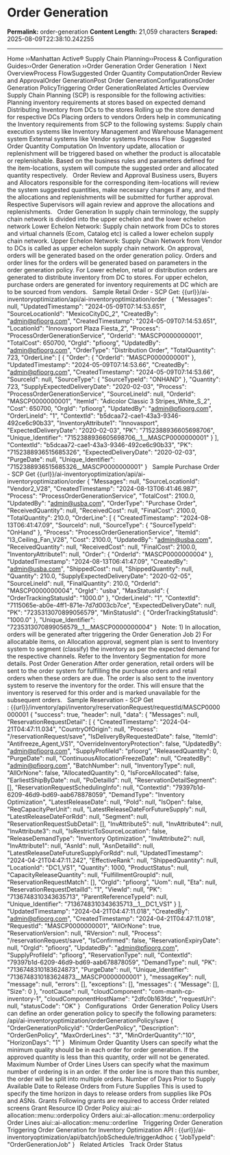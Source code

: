 # Order Generation

**Permalink:** order-generation
**Content Length:** 21,059 characters
**Scraped:** 2025-08-09T22:38:10.242255

---

Home &rsaquo;&rsaquo;Manhattan Active® Supply Chain Planning&rsaquo;&rsaquo;Process &amp; Configuration Guides&rsaquo;&rsaquo;Order Generation ››Order Generation Order Generation &nbsp;I&nbsp;Next &nbsp; OverviewProcess FlowSuggested Order Quantity&nbsp;ComputationOrder Review and ApprovalOrder GenerationPost Order GenerationConfigurationsOrder Generation PolicyTriggering Order GenerationRelated Articles Overview Supply Chain Planning (SCP) is responsible for the following activities: Planning inventory requirements at stores based on expected demand Distributing Inventory from DCs to the stores Rolling up the store demand for respective DCs Placing orders to vendors Orders help in communicating the Inventory requirements from SCP to the following systems: Supply chain execution systems like Inventory Management and Warehouse Management system External systems like Vendor systems Process Flow &nbsp; Suggested Order Quantity&nbsp;Computation On Inventory update, allocation or replenishment will be triggered based on whether the product is allocatable or replenishable. Based on the business rules and parameters defined for the item-locations, system will compute the suggested order and allocated quantity respectively. &nbsp; Order Review and Approval Business users, Buyers and Allocators&nbsp;responsible for the corresponding item-locations will review the system suggested&nbsp;quantities, make necessary changes if any, and then the allocations&nbsp;and replenishments will be submitted for further approval. Respective Supervisors will again review and approve the allocations and replenishments. &nbsp; Order Generation In supply chain terminology, the supply chain network is divided into the upper echelon and the lower echelon network Lower Echelon Network: Supply chain network from DCs to stores and virtual channels (Ecom, Catalog etc)&nbsp;is called a lower echelon supply chain network. Upper Echelon Network: Supply Chain Network from Vendor to DCs is called as upper echelon supply chain network. On approval, orders will be generated based on the order generation policy.&nbsp;Orders and order lines for the orders will be generated based on parameters in the order generation policy. For Lower echelon, retail or distribution orders are generated to distribute inventory from DC to stores. For upper echelon, purchase orders are generated for inventory requirements at DC which are to be sourced from vendors. &nbsp; Sample Retail Order - SCP Get:&nbsp;{{url}}/ai-inventoryoptimization/api/ai-inventoryoptimization/order &nbsp; { &quot;Messages&quot;: null, &quot;UpdatedTimestamp&quot;: &quot;2024-05-09T07:14:53.651&quot;, &quot;SourceLocationId&quot;: &quot;MexicoCityDC_2&quot;, &quot;CreatedBy&quot;: &quot;admin@pfioorg.com&quot;, &quot;CreatedTimestamp&quot;: &quot;2024-05-09T07:14:53.651&quot;, &quot;LocationId&quot;: &quot;Innovasport Plaza Fiesta_2&quot;, &quot;Process&quot;: &quot;ProcessOrderGenerationService&quot;, &quot;OrderId&quot;: &quot;MASCP0000000001&quot;, &quot;TotalCost&quot;: 650700, &quot;OrgId&quot;: &quot;pfioorg&quot;, &quot;UpdatedBy&quot;: &quot;admin@pfioorg.com&quot;, &quot;OrderType&quot;: &quot;Distribution Order&quot;, &quot;TotalQuantity&quot;: 723, &quot;OrderLine&quot;: [ { &quot;Order&quot;: { &quot;OrderId&quot;: &quot;MASCP0000000001&quot; }, &quot;UpdatedTimestamp&quot;: &quot;2024-05-09T07:14:53.66&quot;, &quot;CreatedBy&quot;: &quot;admin@pfioorg.com&quot;, &quot;CreatedTimestamp&quot;: &quot;2024-05-09T07:14:53.66&quot;, &quot;SourceId&quot;: null, &quot;SourceType&quot;: { &quot;SourceTypeId&quot;: &quot;ONHAND&quot; }, &quot;Quantity&quot;: 723, &quot;SupplyExpectedDeliveryDate&quot;: &quot;2020-02-03&quot;, &quot;Process&quot;: &quot;ProcessOrderGenerationService&quot;, &quot;SourceLineId&quot;: null, &quot;OrderId&quot;: &quot;MASCP0000000001&quot;, &quot;ItemId&quot;: &quot;Adicolor Classic 3 Stripes_White_S_2&quot;, &quot;Cost&quot;: 650700, &quot;OrgId&quot;: &quot;pfioorg&quot;, &quot;UpdatedBy&quot;: &quot;admin@pfioorg.com&quot;, &quot;OrderLineId&quot;: &quot;1&quot;, &quot;ContextId&quot;: &quot;b5dcaa72-cae1-43a3-9346-492ce6c90b33&quot;, &quot;InventoryAttribute1&quot;: &quot;Innovasport&quot;, &quot;ExpectedDeliveryDate&quot;: &quot;2020-02-03&quot;, &quot;PK&quot;: &quot;7152388936605698706&quot;, &quot;Unique_Identifier&quot;: &quot;7152388936605698706__1__MASCP0000000001&quot; } ], &quot;ContextId&quot;: &quot;b5dcaa72-cae1-43a3-9346-492ce6c90b33&quot;, &quot;PK&quot;: &quot;7152388936515685326&quot;, &quot;ExpectedDeliveryDate&quot;: &quot;2020-02-03&quot;, &quot;PurgeDate&quot;: null, &quot;Unique_Identifier&quot;: &quot;7152388936515685326__MASCP0000000001&quot; } &nbsp; Sample Purchase Order - SCP Get&nbsp;{{url}}/ai-inventoryoptimization/api/ai-inventoryoptimization/order { &quot;Messages&quot;: null, &quot;SourceLocationId&quot;: &quot;Vendor2_V28&quot;, &quot;CreatedTimestamp&quot;: &quot;2024-08-13T06:41:46.987&quot;, &quot;Process&quot;: &quot;ProcessOrderGenerationService&quot;, &quot;TotalCost&quot;: 2100.0, &quot;UpdatedBy&quot;: &quot;admin@usba.com&quot;, &quot;OrderType&quot;: &quot;Purchase Order&quot;, &quot;ReceivedQuantity&quot;: null, &quot;ReceivedCost&quot;: null, &quot;FinalCost&quot;: 2100.0, &quot;TotalQuantity&quot;: 210.0, &quot;OrderLine&quot;: [ { &quot;CreatedTimestamp&quot;: &quot;2024-08-13T06:41:47.09&quot;, &quot;SourceId&quot;: null, &quot;SourceType&quot;: { &quot;SourceTypeId&quot;: &quot;OnHand&quot; }, &quot;Process&quot;: &quot;ProcessOrderGenerationService&quot;, &quot;ItemId&quot;: &quot;I3_Ceiling_Fan_V28&quot;, &quot;Cost&quot;: 2100.0, &quot;UpdatedBy&quot;: &quot;admin@usba.com&quot;, &quot;ReceivedQuantity&quot;: null, &quot;ReceivedCost&quot;: null, &quot;FinalCost&quot;: 2100.0, &quot;InventoryAttribute1&quot;: null, &quot;Order&quot;: { &quot;OrderId&quot;: &quot;MASCP0000000004&quot; }, &quot;UpdatedTimestamp&quot;: &quot;2024-08-13T06:41:47.09&quot;, &quot;CreatedBy&quot;: &quot;admin@usba.com&quot;, &quot;ShippedCost&quot;: null, &quot;ShippedQuantity&quot;: null, &quot;Quantity&quot;: 210.0, &quot;SupplyExpectedDeliveryDate&quot;: &quot;2020-02-05&quot;, &quot;SourceLineId&quot;: null, &quot;FinalQuantity&quot;: 210.0, &quot;OrderId&quot;: &quot;MASCP0000000004&quot;, &quot;OrgId&quot;: &quot;usba&quot;, &quot;MaxStatusId&quot;: { &quot;OrderTrackingStatusId&quot;: &quot;1000.0&quot; }, &quot;OrderLineId&quot;: &quot;1&quot;, &quot;ContextId&quot;: &quot;7115065e-ab0e-4ff1-871e-7d7d003cb7ce&quot;, &quot;ExpectedDeliveryDate&quot;: null, &quot;PK&quot;: &quot;7235313070899056579&quot;, &quot;MinStatusId&quot;: { &quot;OrderTrackingStatusId&quot;: &quot;1000.0&quot; }, &quot;Unique_Identifier&quot;: &quot;7235313070899056579__1__MASCP0000000004&quot; } &nbsp; Note: 1) In allocation, orders will be generated after triggering the Order Generation Job 2) For allocatable items, on Allocation approval, segment plan is sent to Inventory system to segment (classify) the inventory as per the expected demand for the respective channels. Refer to the Inventory Segmentation for more details. Post Order Generation After order generation, retail orders will be sent to the order system for fulfilling the purchase orders and retail orders&nbsp;when these orders&nbsp;are due. The order is also sent to the inventory system to reserve the inventory for the order. This will ensure that the inventory is reserved for this order and is marked unavailable for the subsequent orders. &nbsp; Sample Reservation - SCP Get :&nbsp;{{url}}/inventory/api/inventory/reservationRequest/requestId/MASCP0000000001 { &quot;success&quot;: true, &quot;header&quot;: null, &quot;data&quot;: { &quot;Messages&quot;: null, &quot;ReservationRequestDetail&quot;: [ { &quot;CreatedTimestamp&quot;: &quot;2024-04-21T04:47:11.034&quot;, &quot;CountryOfOrigin&quot;: null, &quot;Process&quot;: &quot;/reservationRequest/save&quot;, &quot;IsDeliveryByRequestedDate&quot;: false, &quot;ItemId&quot;: &quot;Antifreeze_Agent_VS1&quot;, &quot;OverrideInventoryProtection&quot;: false, &quot;UpdatedBy&quot;: &quot;admin@pfioorg.com&quot;, &quot;SupplyProfileId&quot;: &quot;pfioorg&quot;, &quot;ReleasedQuantity&quot;: 0, &quot;PurgeDate&quot;: null, &quot;ContinuousAllocationFreezeDate&quot;: null, &quot;CreatedBy&quot;: &quot;admin@pfioorg.com&quot;, &quot;BatchNumber&quot;: null, &quot;InventoryType&quot;: null, &quot;AllOrNone&quot;: false, &quot;AllocatedQuantity&quot;: 0, &quot;IsForceAllocated&quot;: false, &quot;EarliestShipByDate&quot;: null, &quot;PoDetailId&quot;: null, &quot;ReservationDetailSegment&quot;: [], &quot;ReservationRequestSchedulingInfo&quot;: null, &quot;ContextId&quot;: &quot;79397b1d-6209-46d9-bd69-aab678878059&quot;, &quot;DemandType&quot;: &quot;Inventory Optimization&quot;, &quot;LatestReleaseDate&quot;: null, &quot;PoId&quot;: null, &quot;IsOpen&quot;: false, &quot;ReqCapacityPerUnit&quot;: null, &quot;LatestReleaseDateForFutureSupply&quot;: null, &quot;LatestReleaseDateForRdd&quot;: null, &quot;Segment&quot;: null, &quot;ReservationRequestSubDetail&quot;: [], &quot;InvAttribute5&quot;: null, &quot;InvAttribute4&quot;: null, &quot;InvAttribute3&quot;: null, &quot;IsRestrictToSourceLocation&quot;: false, &quot;ReleaseDemandType&quot;: &quot;Inventory Optimization&quot;, &quot;InvAttribute2&quot;: null, &quot;InvAttribute1&quot;: null, &quot;AsnId&quot;: null, &quot;AsnDetailId&quot;: null, &quot;LatestReleaseDateFutureSupplyForRdd&quot;: null, &quot;UpdatedTimestamp&quot;: &quot;2024-04-21T04:47:11.242&quot;, &quot;EffectiveRank&quot;: null, &quot;ShippedQuantity&quot;: null, &quot;LocationId&quot;: &quot;DC1_VS1&quot;, &quot;Quantity&quot;: 1000, &quot;ProductStatus&quot;: null, &quot;CapacityReleaseQuantity&quot;: null, &quot;FulfillmentGroupId&quot;: null, &quot;ReservationRequestMatch&quot;: [], &quot;OrgId&quot;: &quot;pfioorg&quot;, &quot;Uom&quot;: null, &quot;Eta&quot;: null, &quot;ReservationRequestDetailId&quot;: &quot;1&quot;, &quot;ViewId&quot;: null, &quot;PK&quot;: &quot;7136748310343635713&quot;, &quot;ParentReferenceTypeId&quot;: null, &quot;Unique_Identifier&quot;: &quot;7136748310343635713__1__DC1_VS1&quot; } ], &quot;UpdatedTimestamp&quot;: &quot;2024-04-21T04:47:11.018&quot;, &quot;CreatedBy&quot;: &quot;admin@pfioorg.com&quot;, &quot;CreatedTimestamp&quot;: &quot;2024-04-21T04:47:11.018&quot;, &quot;RequestId&quot;: &quot;MASCP0000000001&quot;, &quot;AllOrNone&quot;: true, &quot;ReservationVersion&quot;: null, &quot;RVersion&quot;: null, &quot;Process&quot;: &quot;/reservationRequest/save&quot;, &quot;IsConfirmed&quot;: false, &quot;ReservationExpiryDate&quot;: null, &quot;OrgId&quot;: &quot;pfioorg&quot;, &quot;UpdatedBy&quot;: &quot;admin@pfioorg.com&quot;, &quot;SupplyProfileId&quot;: &quot;pfioorg&quot;, &quot;ReservationType&quot;: null, &quot;ContextId&quot;: &quot;79397b1d-6209-46d9-bd69-aab678878059&quot;, &quot;DemandType&quot;: null, &quot;PK&quot;: &quot;7136748310183624873&quot;, &quot;PurgeDate&quot;: null, &quot;Unique_Identifier&quot;: &quot;7136748310183624873__MASCP0000000001&quot; }, &quot;messageKey&quot;: null, &quot;message&quot;: null, &quot;errors&quot;: [], &quot;exceptions&quot;: [], &quot;messages&quot;: { &quot;Message&quot;: [], &quot;Size&quot;: 0 }, &quot;rootCause&quot;: null, &quot;cloudComponent&quot;: &quot;com-manh-cp-inventory-1&quot;, &quot;cloudComponentHostName&quot;: &quot;2dfc0b163fdc&quot;, &quot;requestUri&quot;: null, &quot;statusCode&quot;: &quot;OK&quot; } &nbsp; Configurations &nbsp; Order Generation Policy Users can define an order generation policy to specify the following parameters: /api/ai-inventoryoptimization/orderGenerationPolicy/save { &quot;OrderGenerationPolicyId&quot;: &quot;OrderGenPolicy&quot;, &quot;Description&quot;: &quot;OrderGenPolicy&quot;, &quot;MaxOrderLines&quot;: &quot;3&quot;, &quot;MinOrderQuantity&quot;:&quot;10&quot;, &quot;HorizonDays&quot;: &quot;1&quot; } &nbsp; Minimum Order Quantity Users can specify what the minimum quality should be in each order for order generation. If the approved quantity is less than this quantity, order will not be generated. Maximum Number of Order Lines Users can specify what the maximum number of ordering is in an order. If the order line is more than this number, the order will be split into multiple orders. Number of Days Prior to Supply Available Date to Release Orders from Future Supplies This is used to specify the time horizon in days to release orders from supplies like POs and ASNs. Grants Following grants are required to access Order related screens Grant Resource ID Order Policy aiui::ai-allocation::menu::orderpolicy Orders aiui::ai-allocation::menu::orderpolicy Order Lines aiui::ai-allocation::menu::orderline &nbsp; Triggering Order Generation Triggering Order Generation for Inventory Optimization API : {{url}}/ai-inventoryoptimization/api/batch/jobSchedule/triggerAdhoc { &quot;JobTypeId&quot;: &quot;OrderGenerationJob&quot; } &nbsp; Related Articles &nbsp; Track Order Status